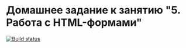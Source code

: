 # Домашнее задание к занятию "5. Работа с HTML-формами"

[![Build status](https://ci.appveyor.com/api/projects/status/esi7j2sn2696c550?svg=true)](https://ci.appveyor.com/project/TakanawaYuku/ahj-html-form)